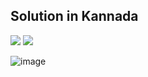 ## Solution in Kannada
[![](https://img.youtube.com/vi/5ItjVATrSLU/0.jpg)](https://www.youtube.com/watch?v=5ItjVATrSLU)
[![](https://img.youtube.com/vi/UX4Hksl6_NE/0.jpg)](https://www.youtube.com/watch?v=UX4Hksl6_NE)

![image](https://user-images.githubusercontent.com/20998959/147889476-c629ad24-9a62-4cbc-a0f6-67bb91d34030.png)
